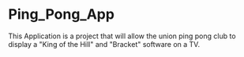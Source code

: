 # Ping_Pong_App
This Application is a project that will allow the union ping pong club to display a "King of the Hill" and "Bracket" software on a TV.
